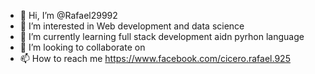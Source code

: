 - 👋 Hi, I’m @Rafael29992
- 👀 I’m interested in 
Web development and data science
- 🌱 I’m currently learning full stack development aidn pyrhon language
- 💞️ I’m looking to collaborate on 
- 📫 How to reach me https://www.facebook.com/cicero.rafael.925

<!---
Rafael29992/Rafael29992 is a ✨ special ✨ repository because its `README.md` (this file) appears on your GitHub profile.
You can click the Preview link to take a look at your changes.
--->
